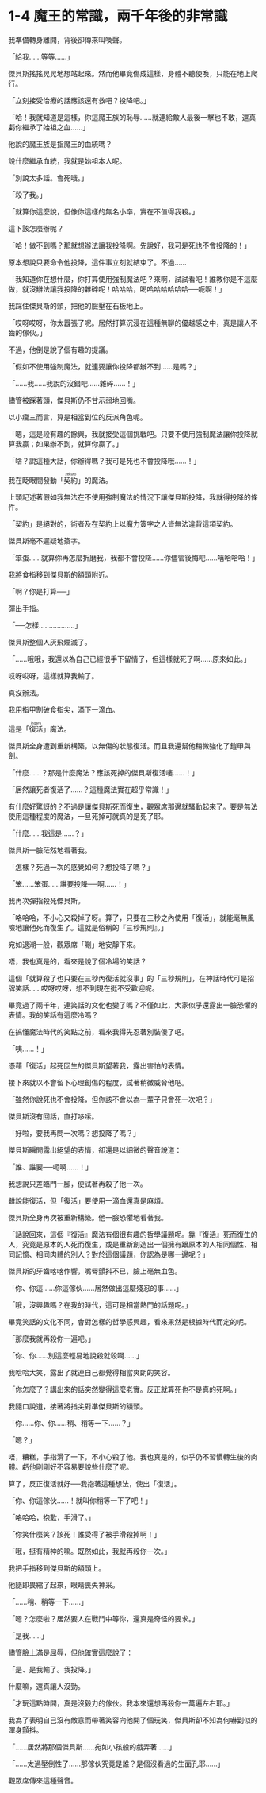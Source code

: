 # 1-4 魔王的常識，兩千年後的非常識



<p>我準備轉身離開，背後卻傳來叫喚聲。</p>

<p>「給我……等等……」</p>

<p>傑貝斯搖搖晃晃地想站起來。然而他畢竟傷成這樣，身體不聽使喚，只能在地上爬行。</p>

<p>「立刻接受治療的話應該還有救吧？投降吧。」</p>

<p>「哈！我就知道是這樣，你這魔王族的恥辱……就連給敵人最後一擊也不敢，還真虧你繼承了始祖之血……」</p>

<p>他說的魔王族是指魔王的血統嗎？</p>

<p>說什麼繼承血統，我就是始祖本人呢。</p>

<p>「別說太多話。會死哦。」</p>

<p>「殺了我。」</p>

<p>「就算你這麼說，但像你這樣的無名小卒，實在不值得我殺。」</p>

<p>這下該怎麼辦呢？</p>

<p>「哈！做不到嗎？那就想辦法讓我投降啊。先說好，我可是死也不會投降的！」</p>

<p>原本想說只要命令他投降，這件事立刻就結束了。不過……</p>

<p>「我知道你在想什麼，你打算使用強制魔法吧？來啊，試試看吧！誰教你是不這麼做，就沒辦法讓我投降的雜碎呢！哈哈哈，喝哈哈哈哈哈哈──呃啊！」</p>

<p>我踩住傑貝斯的頭，把他的臉壓在石板地上。</p>

<p>「哎呀哎呀，你太囂張了呢。居然打算沉浸在這種無聊的優越感之中，真是讓人不齒的傢伙。」</p>

<p>不過，他倒是說了個有趣的提議。</p>

<p>「假如不使用強制魔法，就連要讓你投降都辦不到……是嗎？」</p>

<p>「……我……我說的沒錯吧……雜碎……！」</p>

<p>儘管被踩著頭，傑貝斯仍不甘示弱地回嘴。</p>

<p>以小癟三而言，算是相當到位的反派角色呢。</p>

<p>「嗯，這是段有趣的餘興，我就接受這個挑戰吧。只要不使用強制魔法讓你投降就算我贏；如果辦不到，就算你贏了。」</p>

<p>「啥？說這種大話，你辦得嗎？我可是死也不會投降哦……！」</p>

<p>我在眨眼間發動「<ruby>契約<rt>zekuto</rt></ruby>」的魔法。</p>

<p>上頭記述著假如我無法在不使用強制魔法的情況下讓傑貝斯投降，我就得投降的條件。</p>

<p>「契約」是絕對的，術者及在契約上以魔力簽字之人皆無法違背這項契約。</p>

<p>傑貝斯毫不遲疑地簽字。</p>

<p>「笨蛋……就算你再怎麼折磨我，我都不會投降……你儘管後悔吧……嘻哈哈哈！」</p>

<p>我將食指移到傑貝斯的額頭附近。</p>

<p>「啊？你是打算──」</p>

<p>彈出手指。</p>

<p>「──怎樣………………」</p>

<p>傑貝斯整個人灰飛煙滅了。</p>

<p>「……哦哦，我還以為自己已經很手下留情了，但這樣就死了啊……原來如此。」</p>

<p>哎呀哎呀，這樣就算我輸了。</p>

<p>真沒辦法。</p>

<p>我用指甲割破食指尖，滴下一滴血。</p>

<p>這是「<ruby>復活<rt>ingaru</rt></ruby>」魔法。</p>

<p>傑貝斯全身遭到重新構築，以無傷的狀態復活。而且我還幫他稍微強化了鎧甲與劍。</p>

<p>「什麼……？那是什麼魔法？應該死掉的傑貝斯復活嘍……！」</p>

<p>「居然讓死者復活了……？這種魔法實在超乎常識！」</p>

<p>有什麼好驚訝的？不過是讓傑貝斯死而復生，觀眾席那邊就騷動起來了。要是無法使用這種程度的魔法，一旦死掉可就真的是死了耶。</p>

<p>「什麼……我這是……？」</p>

<p>傑貝斯一臉茫然地看著我。</p>

<p>「怎樣？死過一次的感覺如何？想投降了嗎？」</p>

<p>「笨……笨蛋……誰要投降──啊……！」</p>

<p>我再次彈指殺死傑貝斯。</p>

<p>「咯哈哈，不小心又殺掉了呀。算了，只要在三秒之內使用「復活」，就能毫無風險地讓他死而復生了。這就是俗稱的『三秒規則』。」</p>

<p>宛如退潮一般，觀眾席「唰」地安靜下來。</p>

<p>唔，我也真是的，看來是說了個冷場的笑話？</p>

<p>這個「就算殺了也只要在三秒內復活就沒事」的「三秒規則」，在神話時代可是招牌笑話……哎呀哎呀，想不到現在挺不受歡迎呢。</p>

<p>畢竟過了兩千年，連笑話的文化也變了嗎？不僅如此，大家似乎還露出一臉恐懼的表情。我的笑話有這麼冷嗎？</p>

<p>在搞懂魔法時代的笑點之前，看來我得先忍著別裝傻了吧。</p>

<p>「咦……！」</p>

<p>憑藉「復活」起死回生的傑貝斯望著我，露出害怕的表情。</p>

<p>接下來就以不會留下心理創傷的程度，試著稍微威脅他吧。</p>

<p>「雖然你說死也不會投降，但你該不會以為一輩子只會死一次吧？」</p>

<p>傑貝斯沒有回話，直打哆嗦。</p>

<p>「好啦，要我再問一次嗎？想投降了嗎？」</p>

<p>傑貝斯瞬間露出絕望的表情，卻還是以細微的聲音說道：</p>

<p>「誰、誰要──呃啊……！」</p>

<p>我想說只差臨門一腳，便試著再殺了他一次。</p>

<p>雖說能復活，但「復活」要使用一滴血還真是麻煩。</p>

<p>傑貝斯全身再次被重新構築。他一臉恐懼地看著我。</p>

<p>「話說回來，這個『復活』魔法有個很有趣的哲學議題呢。靠『復活』死而復生的人，究竟是原本的人死而復生，或是重新創造出一個擁有跟原本的人相同個性、相同記憶、相同肉體的別人？對於這個議題，你認為是哪一邊呢？」</p>

<p>傑貝斯的牙齒喀喀作響，嘴脣顫抖不已，臉上毫無血色。</p>

<p>「你、你這……你這傢伙……居然做出這麼殘忍的事……」</p>

<p>「哦，沒興趣嗎？在我的時代，這可是相當熱門的話題呢。」</p>

<p>畢竟笑話的文化不同，會對怎樣的哲學感興趣，看來果然是根據時代而定的呢。</p>

<p>「那麼我就再殺你一遍吧。」</p>

<p>「你、你……別這麼輕易地說殺就殺啊……」</p>

<p>我哈哈大笑，露出了就連自己都覺得相當爽朗的笑容。</p>

<p>「你怎麼了？講出來的話突然變得這麼老實。反正就算死也不是真的死啊。」</p>

<p>我隨口說道，接著將指尖對準傑貝斯的額頭。</p>

<p>「你……你、你……稍、稍等一下……？」</p>

<p>「嗯？」</p>

<p>唔，糟糕，手指滑了一下，不小心殺了他。我也真是的，似乎仍不習慣轉生後的肉體。虧他剛剛好不容易要說些什麼了呢。</p>

<p>算了，反正復活就好──我抱著這種想法，使出「復活」。</p>

<p>「你、你這傢伙……！就叫你稍等一下了吧！」</p>

<p>「咯哈哈，抱歉，手滑了。」</p>

<p>「你笑什麼笑？該死！誰受得了被手滑殺掉啊！」</p>

<p>「哦，挺有精神的嘛。既然如此，我就再殺你一次。」</p>

<p>我把手指移到傑貝斯的額頭上。</p>

<p>他隨即畏縮了起來，眼睛喪失神采。</p>

<p>「……稍、稍等一下……」</p>

<p>「嗯？怎麼啦？居然要人在戰鬥中等你，還真是奇怪的要求。」</p>

<p>「是我……」</p>

<p>儘管臉上滿是屈辱，但他確實這麼說了：</p>

<p>「是、是我輸了。我投降。」</p>

<p>什麼嘛，還真讓人沒勁。</p>

<p>「才玩這點時間，真是沒毅力的傢伙。我本來還想再殺你一萬遍左右耶。」</p>

<p>我為了表明自己沒有敵意而帶著笑容向他開了個玩笑，傑貝斯卻不知為何嚇到似的渾身顫抖。</p>

<p>「……居然將那個傑貝斯……宛如小孩般的戲弄著……」</p>

<p>「……太過壓倒性了……那傢伙究竟是誰？是個沒看過的生面孔耶……」</p>

<p>觀眾席傳來這種聲音。</p>


